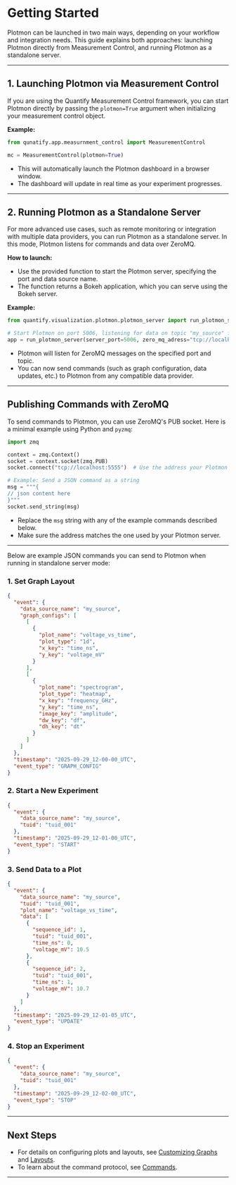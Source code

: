 # Getting Started

Plotmon can be launched in two main ways, depending on your workflow and integration needs. This guide explains both approaches: launching Plotmon directly from Measurement Control, and running Plotmon as a standalone server.

---

## 1. Launching Plotmon via Measurement Control

If you are using the Quantify Measurement Control framework, you can start Plotmon directly by passing the `plotmon=True` argument when initializing your measurement control object.

**Example:**

```python
from qunatify.app.measurnment_control import MeasurementControl

mc = MeasurementControl(plotmon=True)
```

- This will automatically launch the Plotmon dashboard in a browser window.
- The dashboard will update in real time as your experiment progresses.

---

## 2. Running Plotmon as a Standalone Server

For more advanced use cases, such as remote monitoring or integration with multiple data providers, you can run Plotmon as a standalone server. In this mode, Plotmon listens for commands and data over ZeroMQ.

**How to launch:**

- Use the provided function to start the Plotmon server, specifying the port and data source name.
- The function returns a Bokeh application, which you can serve using the Bokeh server.

**Example:**

```python
from quantify.visualization.plotmon.plotmon_server import run_plotmon_server

# Start Plotmon on port 5006, listening for data on topic "my_source" from zero mq on adress "tcp://localhost:5555"
app = run_plotmon_server(server_port=5006, zero_mq_adress="tcp://localhost:5555", data_source_name="my_source")
```

- Plotmon will listen for ZeroMQ messages on the specified port and topic.
- You can now send commands (such as graph configuration, data updates, etc.) to Plotmon from any compatible data provider.

---

## Publishing Commands with ZeroMQ

To send commands to Plotmon, you can use ZeroMQ's PUB socket. Here is a minimal example using Python and `pyzmq`:

```python
import zmq

context = zmq.Context()
socket = context.socket(zmq.PUB)
socket.connect("tcp://localhost:5555")  # Use the address your Plotmon server is listening on

# Example: Send a JSON command as a string
msg = """{
// json content here
}"""
socket.send_string(msg)
```

- Replace the `msg` string with any of the example commands described below.
- Make sure the address matches the one used by your Plotmon server.

---

Below are example JSON commands you can send to Plotmon when running in standalone server mode:

### 1. Set Graph Layout

```json
{
  "event": {
    "data_source_name": "my_source",
    "graph_configs": [
      [
        {
          "plot_name": "voltage_vs_time",
          "plot_type": "1d",
          "x_key": "time_ns",
          "y_key": "voltage_mV"
        }
      ],
      [
        {
          "plot_name": "spectrogram",
          "plot_type": "heatmap",
          "x_key": "frequency_GHz",
          "y_key": "time_ns",
          "image_key": "amplitude",
          "dw_key": "df",
          "dh_key": "dt"
        }
      ]
    ]
  },
  "timestamp": "2025-09-29_12-00-00_UTC",
  "event_type": "GRAPH_CONFIG"
}
```

### 2. Start a New Experiment

```json
{
  "event": {
    "data_source_name": "my_source",
    "tuid": "tuid_001"
  },
  "timestamp": "2025-09-29_12-01-00_UTC",
  "event_type": "START"
}
```

### 3. Send Data to a Plot

```json
{
  "event": {
    "data_source_name": "my_source",
    "tuid": "tuid_001",
    "plot_name": "voltage_vs_time",
    "data": [
      {
        "sequence_id": 1,
        "tuid": "tuid_001",
        "time_ns": 0,
        "voltage_mV": 10.5
      },
      {
        "sequence_id": 2,
        "tuid": "tuid_001",
        "time_ns": 1,
        "voltage_mV": 10.7
      }
    ]
  },
  "timestamp": "2025-09-29_12-01-05_UTC",
  "event_type": "UPDATE"
}
```

### 4. Stop an Experiment

```json
{
  "event": {
    "data_source_name": "my_source",
    "tuid": "tuid_001"
  },
  "timestamp": "2025-09-29_12-02-00_UTC",
  "event_type": "STOP"
}
```

---

## Next Steps

- For details on configuring plots and layouts, see [Customizing Graphs](graphs) and [Layouts](layouts).
- To learn about the command protocol, see [Commands](communication.md).

---
